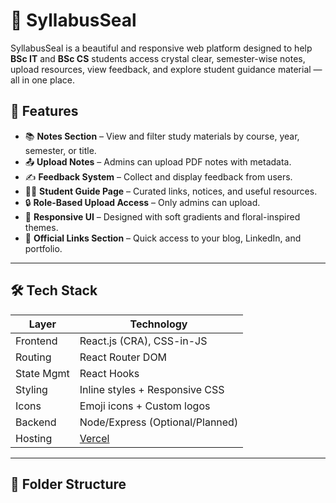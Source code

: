 # 📘 SyllabusSeal

SyllabusSeal is a beautiful and responsive web platform designed to help **BSc IT** and **BSc CS** students access crystal clear, semester-wise notes, upload resources, view feedback, and explore student guidance material — all in one place.

## 🚀 Features

- 📚 **Notes Section** – View and filter study materials by course, year, semester, or title.
- 📤 **Upload Notes** – Admins can upload PDF notes with metadata.
- ✍️ **Feedback System** – Collect and display feedback from users.
- 👩‍🎓 **Student Guide Page** – Curated links, notices, and useful resources.
- 🔒 **Role-Based Upload Access** – Only admins can upload.
- 🎨 **Responsive UI** – Designed with soft gradients and floral-inspired themes.
- 💼 **Official Links Section** – Quick access to your blog, LinkedIn, and portfolio.

---

## 🛠️ Tech Stack

| Layer       | Technology                     |
|------------|----------------------------------|
| Frontend   | React.js (CRA), CSS-in-JS       |
| Routing    | React Router DOM                |
| State Mgmt | React Hooks                     |
| Styling    | Inline styles + Responsive CSS  |
| Icons      | Emoji icons + Custom logos      |
| Backend    | Node/Express (Optional/Planned) |
| Hosting    | [Vercel](https://vercel.com/)   |

---

## 📂 Folder Structure

